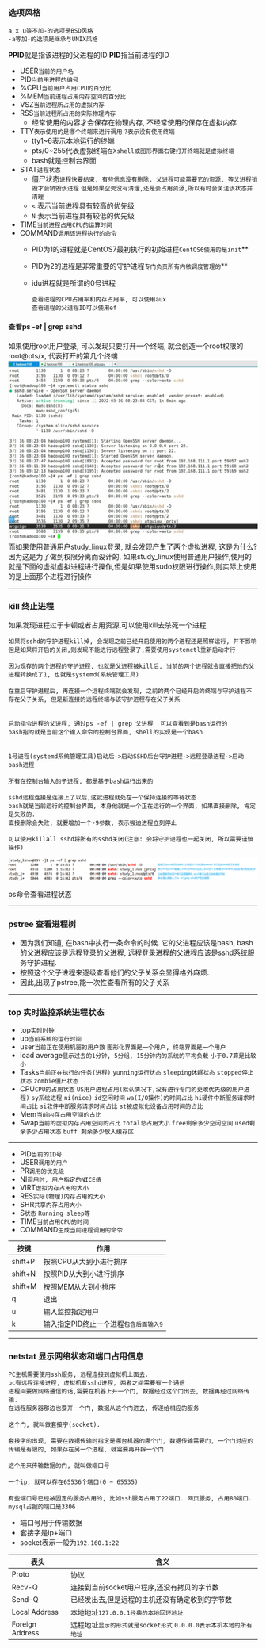### 选项风格
    a x u等不加-的选项是BSD风格
    -a等加-的选项是继承与UNIX风格
    
**PPID**就是指该进程的父进程的ID
**PID**指当前进程的ID
- USER`当前的用户名`
- PID`当前用进程的编号`
- %CPU`当前用户占用CPU的百分比`
- %MEM`当前进程占用内存空间的百分比`
- VSZ`当前进程所占用的虚拟内存`
- RSS`当前进程所占用的实际物理内存`
  - 经常使用的内容才会保存在物理内存, 不经常使用的保存在虚拟内存
- TTY`表示使用的是哪个终端来进行调用` `?表示没有使用终端`
  - tty1~6表示本地运行的终端
  - pts/0~255代表虚拟终端`在Xshell或图形界面右键打开终端就是虚拟终端`
  - bash就是控制台界面
- STAT`进程状态`
  - 僵尸状态`进程快要结束, 有些信息没有删除. 父进程可能需要它的资源, 等父进程销毁才会销毁该进程` `但是如果空壳没有清理,还是会占用资源,所以有时会关注该状态并清理`
  - `<` 表示当前进程具有较高的优先级
  - `N` 表示当前进程具有较低的优先级
- TIME`当前进程占用CPU的运算时间`
- COMMAND`调用该进程执行的命令`
  - PID为1的进程就是CentOS7最初执行的初始进程`CentOS6使用的是init`**
  - PID为2的进程是非常重要的守护进程`专门负责所有内核调度管理的`**
  - idu进程就是所谓的0号进程


        查看进程的CPU占用率和内存占用率, 可以使用aux
        查看进程的父进程ID可以使用ef
#### 查看ps -ef | grep sshd
如果使用root用户登录, 可以发现只要打开一个终端, 就会创造一个root权限的root@pts/x, 代表打开的第几个终端
![imag](Snipaste_2023-10-03_17-58-06.png)
而如果使用普通用户study_linux登录, 就会发现产生了两个虚拟进程, 这是为什么?\
因为这是为了做到权限分离而设计的, 如果study_linux使用普通用户操作,使用的就是下面的虚拟虚拟进程进行操作,但是如果使用sudo权限进行操作,则实际上使用的是上面那个进程进行操作

---
### kill 终止进程
如果发现进程过于卡顿或者占用资源,可以使用kill去杀死一个进程

    如果将sshd的守护进程kill掉, 会发现之前已经开启使用的两个进程还是照样运行, 并不影响
    但是如果将开启的关闭,则发现不能进行远程登录了,需要使用systemctl重新启动才行

    因为现存的两个进程的守护进程, 也就是父进程被kill后, 当前的两个进程就会直接把他的父进程转换成了1, 也就是systemd(系统管理工具)

    在重启守护进程后, 再连接一个远程终端就会发现, 之前的两个已经开启的终端与守护进程不存在父子关系, 但是新连接的远程终端与该守护进程存在父子关系
    

    启动指令进程的父进程, 通过ps -ef | grep 父进程  可以查看到是bash运行的
    bash指的就是当前这个输入命令的控制台界面, shell的实现是一个bash


    1号进程(systemd系统管理工具)启动后->启动SSHD后台守护进程->远程登录进程->启动bash进程

    所有在控制台输入的子进程, 都是基于bash运行出来的

    sshd远程连接是连接上了以后,这就进程就处在一个保持连接的等待状态
    bash就是当前运行的控制台界面, 本身他就是一个正在运行的一个界面, 如果直接删除, 肯定是失败的.
    直接删除会失败, 就要增加一个-9参数, 表示强迫进程立刻停止

    可以使用killall sshd将所有的sshd关闭(注意: 会将守护进程也一起关闭, 所以需要谨慎操作)
    

![imag](Snipaste_2023-10-04_16-47-45.png)

ps命令查看进程状态

---
### pstree 查看进程树
- 因为我们知道, 在bash中执行一条命令的时候. 它的父进程应该是bash, bash的父进程应该是远程登录的父进程, 远程登录进程的父进程应该是sshd系统服务守护进程.
- 按照这个父子进程来逐级查看他们的父子关系会显得格外麻烦.
- 因此,出现了pstree,能一次性查看所有的父子关系

---
### top 实时监控系统进程状态
- top`实时时钟`
- up`当前系统的运行时间`
- user`当前正在使用机器的用户数` `图形化界面是一个用户, 终端界面是一个用户`
- load average`显示过去的1分钟, 5分组, 15分钟内的系统的平均负载` `小于0.7算是比较小`
- Tasks`当前正在执行的任务(进程)` `yunning运行状态` `sleeping休眠状态` `stopped停止状态` `zombie僵尸状态`
- CPU`CPU的占用状态` `US用户进程占用(默认情况下,没有进行专门的更改优先级的用户进程)` `sy系统进程` `ni(nice)` `id空闲时间` `wa(I/O操作)的时间占比` `hi硬件中断服务请求时间占比` `si软件中断服务请求时间占比` `st被虚拟化设备占用时间的占比`
- Mem`当前内存占用空间的占比`
- Swap`当前的虚拟内存占用空间的占比` `total总占用大小` `free剩余多少空闲空间` `used剩余多少占用状态` `buff 剩余多少放入缓存区`

---
- PID`当前的ID号`
- USER`调用的用户`
- PR`调用的优先级`
- NI`调用时, 用户指定的NICE值`
- VIRT`虚拟内存占用的大小`
- RES`实际(物理)内存占用的大小`
- SHR`共享内存占用大小`
- S`状态` `Running sleep等`
- TIME`当前占用CPU的时间`
- COMMAND`生成当前进程调用的命令`

|按键|作用|
|---|---|
|shift+P|按照CPU从大到小进行排序|
|shift+N|按照PID从大到小进行排序|
|shift+M|按照MEM从大到小排序|
|q|退出|
|u|输入监控指定用户|
|k|输入指定PID终止一个进程`包含后面输入9`|

---
### netstat 显示网络状态和端口占用信息
    PC主机需要使用ssh服务, 远程连接到虚拟机上面去.
    pc有远程连接进程, 虚拟机有sshd进程, 两者之间需要有一个通信
    进程间要做网络通信的话,需要在机器上开一个门, 数据经过这个门出去, 数据再经过网络传输.
    在远程服务器那边也要开一个门, 数据从这个门进去, 传递给相应的服务

    这个门, 就叫做套接字(socket).

    套接字的出现, 需要在数据传输时指定是哪台机器的哪个门, 数据传输需要门, 一个门对应的传输是有限的, 如果存在另一个进程, 就需要再开辟一个门
    
    这个用来传输数据的门, 就叫做端口号

    一个ip, 就可以存在65536个端口(0 ~ 65535)
    
    有些端口号已经被固定的服务占用的, 比如ssh服务占用了22端口. 网页服务, 占用80端口. mysql占据的端口是3306
  
- 端口号用于传输数据
- 套接字是ip+端口
- socket表示一般为`192.160.1:22`
  
|表头|含义|
|---|---|
|Proto|协议|
|Recv-Q|连接到当前socket用户程序,还没有拷贝的字节数|
|Send-Q|已经发出去,但是远程的主机还没有确定收到的字节数|
|Local Address|本地地址`127.0.0.1经典的本地回环地址`|
|Foreign Address|远程地址`显示的形式就是socket形式` `0.0.0.0表示本机本地的所有地址`|
